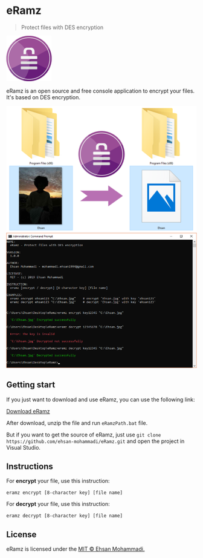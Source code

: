 # eRamz

>Protect files with DES encryption

<img src="https://github.com/ehsan-mohammadi/eRamz/blob/master/Images/eRamzLogo.png" width="120" height="120" />

eRamz is an open source and free console application to encrypt your files. It's based on DES encryption.

<p align="center">
  <img src="https://github.com/ehsan-mohammadi/eRamz/blob/master/Images/eRamzImage2.png" width="600"/>
  <img src="https://github.com/ehsan-mohammadi/eRamz/blob/master/Images/eRamzImage1.png"/>
</p>

## Getting start

If you just want to download and use eRamz, you can use the following link:

[Download eRamz](https://github.com/ehsan-mohammadi/eRamz/releases/download/1.0/eRamz.zip)

After download, unzip the file and run `eRamzPath.bat` file.

But if you want to get the source of eRamz, just use `git clone https://github.com/ehsan-mohammadi/eRamz.git` and open the project in Visual Studio.

## Instructions

For **encrypt** your file, use this instruction:

    eramz encrypt [8-character key] [file name]
    
For **decrypt** your file, use this instruction:

    eramz decrypt [8-character key] [file name]
    
## License

eRamz is licensed under the [MIT © Ehsan Mohammadi.](../master/LICENSE)
